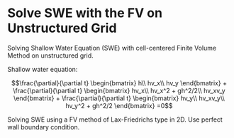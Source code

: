 # Solve SWE with the FV on Unstructured Grid

Solving Shallow Water Equation (SWE) with cell-centered Finite Volume Method on unstructured grid.

Shallow water equation:

```math
\frac{\partial}{\partial t} 
\begin{bmatrix}
    h\\
    hv_x\\
    hv_y
\end{bmatrix}
+ \frac{\partial}{\partial t} 
\begin{bmatrix}
    hv_x\\
    hv_x^2 + gh^2/2\\
    hv_xv_y
\end{bmatrix}
+ \frac{\partial}{\partial t} 
\begin{bmatrix}
    hv_y\\
    hv_xv_y\\
    hv_y^2 + gh^2/2
\end{bmatrix}
=0
```

Solving SWE using a FV method of Lax-Friedrichs type in 2D. Use perfect wall boundary condition.
